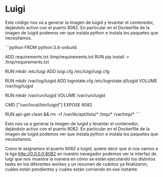 
# Luigi

Este código nos va a generar la imagen de luigid y levantar el contenedor, dejándolo activo con el puerto 8082. En particular en el Dockerfile de la imagen de luigid podemos ver que instala python e instala los paquetes que necesitamos.


´´´python
FROM python:3.4-onbuild

ADD requirements.txt /tmp/requirements.txt
RUN pip install -r /tmp/requirements.txt

RUN mkdir /etc/luigi
ADD luigi.cfg /etc/luigi/luigi.cfg

RUN mkdir /var/log/luigid
ADD logrotate.cfg /etc/logrotate.d/luigid
VOLUME /var/log/luigid

RUN mkdir /var/run/luigid
VOLUME /var/run/luigid

CMD ["/usr/local/bin/luigid"]
EXPOSE 8082

RUN apt-get clean && rm -rf /var/lib/apt/lists/* /tmp/* /var/tmp/*
´´´

Esto nos va a generar la imagen de luigid y levantar el contenedor, dejándolo activo con el puerto 8082. En particular en el Dockerfile de la imagen de luigid podemos ver que instala python e instala los paquetes que necesitamos.


Como le asignamos el puerto 8082 a luigid, quiere decir que si nos vamos a la liga http://0.0.0.0:8082 en nuestro navegador podemos ver la interfaz de luigi que nos muestra la manera en cómo se están ejecutando los distintos tasks en los diferentes workes y un resumen de cuántos ya finalizaron, cuáles están pendientes y cuáles están corriendo en ese instante.
